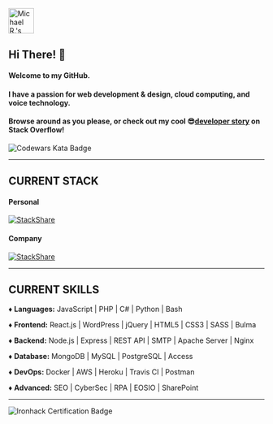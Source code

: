 <a href="https://dev.to/killshot13"><img src="https://d2fltix0v2e0sb.cloudfront.net/dev-badge.svg" alt="Michael R.'s DEV Community Profile" height="50" width="50"></a>
## Hi There! 👋 
#### Welcome to my GitHub.
#### I have a passion for web development & design, cloud computing, and voice technology.
#### Browse around as you please, or check out my cool 😎[developer story](https://stackoverflow.com/story/killshot13) on Stack Overflow!
![Codewars Kata Badge](https://www.codewars.com/users/killshot13/badges/large)

---

## CURRENT STACK
#### Personal
[![StackShare](http://img.shields.io/badge/tech-stack-0690fa.svg?style=flat)](https://stackshare.io/killshot13/personal-stack) 
#### Company
[![StackShare](http://img.shields.io/badge/tech-stack-0690fa.svg?style=flat)](https://stackshare.io/safe-this-home-llc/main-site-stack)

---

## CURRENT SKILLS
♦ **Languages:** JavaScript | PHP | C# | Python | Bash

♦ **Frontend:** React.js | WordPress | jQuery | HTML5 | CSS3 | SASS | Bulma

♦ **Backend:** Node.js | Express | REST API | SMTP | Apache Server | Nginx

♦ **Database:** MongoDB | MySQL | PostgreSQL | Access

♦ **DevOps:** Docker | AWS | Heroku | Travis CI | Postman

♦ **Advanced:** SEO | CyberSec | RPA | EOSIO | SharePoint

---
![Ironhack Certification Badge](https://api.accredible.com/v1/frontend/credential_website_embed_image/badge/21766030)

